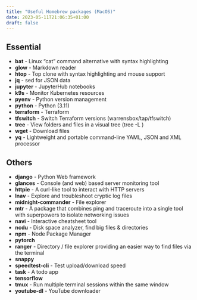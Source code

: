 ```yaml
---
title: "Useful Homebrew packages (MacOS)"
date: 2023-05-11T21:06:35+01:00
draft: false
---
```

## Essential
* **bat** - Linux “cat” command alternative with syntax highlighting
* **glow** - Markdown reader
* **htop** - Top clone with syntax highlighting and mouse support
* **jq** - sed for JSON data
* **jupyter** - JupyterHub notebooks
* **k9s** - Monitor Kubernetes resources
* **pyenv** - Python version management
* **python** - Python (3.11)
* **terraform** - Terraform
* **tfswitch** - Switch Terraform versions (warrensbox/tap/tfswitch)
* **tree** - View folders and files in a visual tree (tree -L <level>)
* **wget** - Download files
* **yq** - Lightweight and portable command-line YAML, JSON and XML processor

## Others
* **django** - Python Web framework
* **glances** - Console (and web) based server monitoring tool
* **httpie** - A curl-like tool to interact with HTTP servers
* **lnav** - Explore and troubleshoot cryptic log files
* **midnight-commander** - File explorer
* **mtr** - A package that combines ping and traceroute into a single tool with superpowers to isolate networking issues
* **navi** - Interactive cheatsheet tool
* **ncdu** - Disk space analyzer, find big files & directories
* **npm** - Node Package Manager
* **pytorch**
* **ranger** - Directory / file explorer providing an easier way to find files via the terminal
* **snappy**
* **speedtest-cli** - Test upload/download speed
* **task** - A todo app
* **tensorflow**
* **tmux** - Run multiple terminal sessions within the same window
* **youtube-dl** - YouTube downloader
